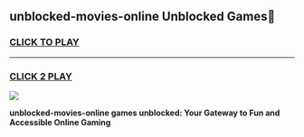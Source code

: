 
## unblocked-movies-online Unblocked Games👋
<h3>
<a href="https://news.freeplayer.one?title=unblocked-movies-online&ref=16F">CLICK TO PLAY</a></h3>
<hr>

<h3>
<a href="https://news.freeplayer.one?title=unblocked-movies-online&ref=16F">CLICK 2 PLAY</a>
  
</h3>

<a href="https://news.freeplayer.one?title=unblocked-movies-online&ref=16F/"><img src="https://clearcache.store/games.png"></a>


**unblocked-movies-online games unblocked: Your Gateway to Fun and Accessible Online Gaming**
